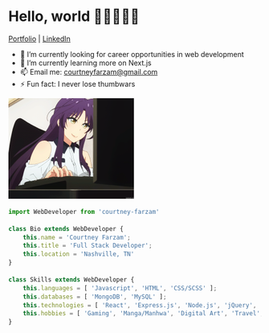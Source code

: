 <h1>Hello, world 👋🏼👩🏼‍💻</h1>
<p>
	<a href=''>Portfolio</a> | <a href='https://www.linkedin.com/in/courtneyfarzam/'>LinkedIn</a>
</p>

- 🔭 I’m currently looking for career opportunities in web development
- 🌱 I’m currently learning more on Next.js
- 📫 Email me: courtneyfarzam@gmail.com
- :zap: Fun fact: I never lose thumbwars

<div>
	<img src="https://github.com/courtneyfarzam/courtneyfarzam/blob/main/keyboard.gif" alt="cute anime girl" style='width: auto; height: 200px;'>
</div>

```js
import WebDeveloper from 'courtney-farzam'

class Bio extends WebDeveloper {
	this.name = 'Courtney Farzam';
	this.title = 'Full Stack Developer';
	this.location = 'Nashville, TN'
}

class Skills extends WebDeveloper {
	this.languages = [ 'Javascript', 'HTML', 'CSS/SCSS' ];
	this.databases = [ 'MongoDB', 'MySQL' ];
	this.technologies = [ 'React', 'Express.js', 'Node.js', 'jQuery', 'GraphQL', 'mongoose' ];
	this.hobbies = [ 'Gaming', 'Manga/Manhwa', 'Digital Art', 'Travel', 'My Pets'  ]
}
```
